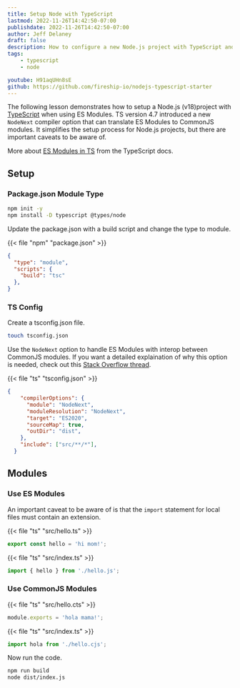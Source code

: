 ```yaml
---
title: Setup Node with TypeScript
lastmod: 2022-11-26T14:42:50-07:00
publishdate: 2022-11-26T14:42:50-07:00
author: Jeff Delaney
draft: false
description: How to configure a new Node.js project with TypeScript and ES Modules
tags: 
    - typescript
    - node

youtube: H91aqUHn8sE
github: https://github.com/fireship-io/nodejs-typescript-starter
---
```


The following lesson demonstrates how to setup a Node.js (v18)project with [TypeScript](https://www.typescriptlang.org) when using ES Modules. TS version 4.7 introduced a new `NodeNext` compiler option that can translate ES Modules to CommonJS modules. It simplifies the setup process for Node.js projects, but there are important caveats to be aware of.


More about [ES Modules in TS](https://www.typescriptlang.org/docs/handbook/esm-node.html) from the TypeScript docs.

## Setup

### Package.json Module Type

```bash
npm init -y
npm install -D typescript @types/node
```

Update the package.json with a build script and change the type to module. 

{{< file "npm" "package.json" >}}
```json
{
  "type": "module",
  "scripts": {
    "build": "tsc"
  },
}
```

### TS Config

Create a tsconfig.json file.

```bash
touch tsconfig.json
```

Use the `NodeNext` option to handle ES Modules with interop between CommonJS modules. If you want a detailed explaination of why this option is needed, check out this [Stack Overflow thread](https://stackoverflow.com/questions/71463698/why-we-need-nodenext-typescript-compiler-option-when-we-have-esnext). 

{{< file "ts" "tsconfig.json" >}}
```json
{
    "compilerOptions": {
      "module": "NodeNext",
      "moduleResolution": "NodeNext",
      "target": "ES2020",
      "sourceMap": true,
      "outDir": "dist",
    },
    "include": ["src/**/*"],
  }
```
## Modules

### Use ES Modules

An important caveat to be aware of is that the `import` statement for local files must contain an extension. 

{{< file "ts" "src/hello.ts" >}}
```ts
export const hello = 'hi mom!';
```

{{< file "ts" "src/index.ts" >}}
```ts
import { hello } from './hello.js';
```

### Use CommonJS Modules

{{< file "ts" "src/hello.cts" >}}
```ts
module.exports = 'hola mama!';
```

{{< file "ts" "src/index.ts" >}}
```ts
import hola from './hello.cjs';
```

Now run the code.

```bash
npm run build
node dist/index.js
```